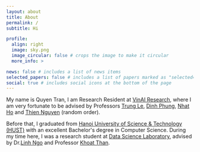 ```yaml
---
layout: about
title: About
permalink: /
subtitle: Hi

profile:
  align: right
  image: sky.png
  image_circular: false # crops the image to make it circular
  more_info: >

news: false # includes a list of news items
selected_papers: false # includes a list of papers marked as "selected={true}"
social: true # includes social icons at the bottom of the page
---
```


My name is Quyen Tran, I am Research Resident at [VinAI Research](https://www.vinai.io/), where I am very fortunate to be advised by Professors [Trung Le](https://cecilialeiqi.github.io/), [Dinh Phung](https://dinhphung.ml/), [Nhat Ho](https://nhatptnk8912.github.io/) and [Thien Nguyen](https://ix.cs.uoregon.edu/~thien/) (random order).

Before that, I graduated from [Hanoi University of Science & Technology (HUST)](https://www.hust.edu.vn/) with an excellent Bachelor's degree in Computer Science. During my time here, I was a research student at [Data Science Laboratory](http://ds.soict.hust.edu.vn/), advised by Dr.[Linh Ngo](https://users.soict.hust.edu.vn/linhnv/) and Professor [Khoat Than](https://users.soict.hust.edu.vn/khoattq/).
